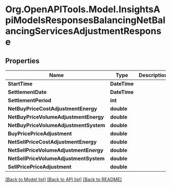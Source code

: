 # Org.OpenAPITools.Model.InsightsApiModelsResponsesBalancingNetBalancingServicesAdjustmentResponse

## Properties

Name | Type | Description | Notes
------------ | ------------- | ------------- | -------------
**StartTime** | **DateTime** |  | [optional] 
**SettlementDate** | **DateTime** |  | [optional] 
**SettlementPeriod** | **int** |  | [optional] 
**NetBuyPriceCostAdjustmentEnergy** | **double** |  | [optional] 
**NetBuyPriceVolumeAdjustmentEnergy** | **double** |  | [optional] 
**NetBuyPriceVolumeAdjustmentSystem** | **double** |  | [optional] 
**BuyPricePriceAdjustment** | **double** |  | [optional] 
**NetSellPriceCostAdjustmentEnergy** | **double** |  | [optional] 
**NetSellPriceVolumeAdjustmentEnergy** | **double** |  | [optional] 
**NetSellPriceVolumeAdjustmentSystem** | **double** |  | [optional] 
**SellPricePriceAdjustment** | **double** |  | [optional] 

[[Back to Model list]](../README.md#documentation-for-models) [[Back to API list]](../README.md#documentation-for-api-endpoints) [[Back to README]](../README.md)

